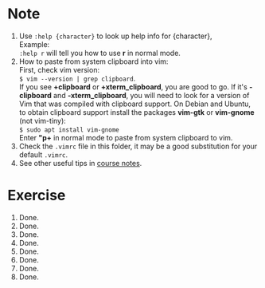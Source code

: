 # Note
1. Use `:help {character}` to look up help info for {character},  
Example:  
`:help r` will tell you how to use **r** in normal mode.
2. How to paste from system clipboard into vim:  
First, check vim version:  
`$ vim --version | grep clipboard`.  
If you see **+clipboard** or **+xterm_clipboard**, you are good to go. If it's **-clipboard** and **-xterm_clipboard**, you will need to look for a version of Vim that was compiled with clipboard support. On Debian and Ubuntu, to obtain clipboard support install the packages **vim-gtk** or **vim-gnome** (not vim-tiny):  
`$ sudo apt install vim-gnome`  
Enter **"p+** in normal mode to paste from system clipboard to vim.
3. Check the `.vimrc` file in this folder, it may be a good substitution for your default `.vimrc`.
4.  See other useful tips in [course notes](https://missing.csail.mit.edu/2020/editors/).
# Exercise
1. Done.
2. Done.
3. Done.
4. Done.
5. Done.
6. Done.
7. Done.
8. Done.

